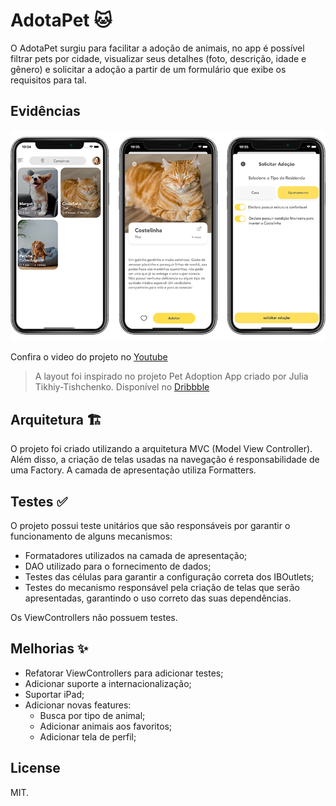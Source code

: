 # AdotaPet 🐱

O AdotaPet surgiu para facilitar a adoção de animais, no app é possível filtrar pets por cidade, visualizar seus detalhes (foto, descrição, idade e gênero) e solicitar a adoção a partir de um formulário que exibe os requisitos para tal.

## Evidências 
![Imagens do Projeto](https://github.com/vfuster/ios-adotapet/blob/main/adotaPet-image.png?raw=true)

Confira o video do projeto no [Youtube](https://youtu.be/IZC3qsX_v2M)

> A layout foi inspirado no projeto Pet Adoption App criado por Julia Tikhiy-Tishchenko. Disponível no [Dribbble](https://dribbble.com/shots/10957059-Pet-Adoption-App)

## Arquitetura 🏗
O projeto foi criado utilizando a arquitetura MVC (Model View Controller). Além disso, a criação de telas usadas na navegação é responsabilidade de uma Factory. A camada de apresentação utiliza Formatters.

## Testes ✅

O projeto possui teste unitários que são responsáveis por garantir o funcionamento de alguns mecanismos: 

- Formatadores utilizados na camada de apresentação;
- DAO utilizado para o fornecimento de dados;
- Testes das células para garantir a configuração correta dos IBOutlets;
- Testes do mecanismo responsável pela criação de telas que serão apresentadas, garantindo o uso correto das suas dependências.

Os ViewControllers não possuem testes.

## Melhorias ✨
- Refatorar ViewControllers para adicionar testes;
- Adicionar suporte a internacionalização;
- Suportar iPad;
- Adicionar novas features:
  - Busca por tipo de animal;
  - Adicionar animais aos favoritos;
  - Adicionar tela de perfil;

## License 
MIT.
